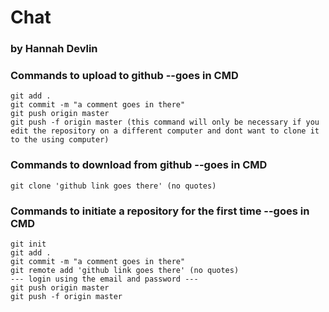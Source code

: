 # Chat
### by Hannah Devlin

### Commands to upload to github --goes in CMD
```
git add .
git commit -m "a comment goes in there"
git push origin master
git push -f origin master (this command will only be necessary if you edit the repository on a different computer and dont want to clone it to the using computer)
```

### Commands to download from github --goes in CMD
```
git clone 'github link goes there' (no quotes)
```

### Commands to initiate a repository for the first time --goes in CMD
```
git init
git add .
git commit -m "a comment goes in there"
git remote add 'github link goes there' (no quotes)
--- login using the email and password ---
git push origin master
git push -f origin master
```

